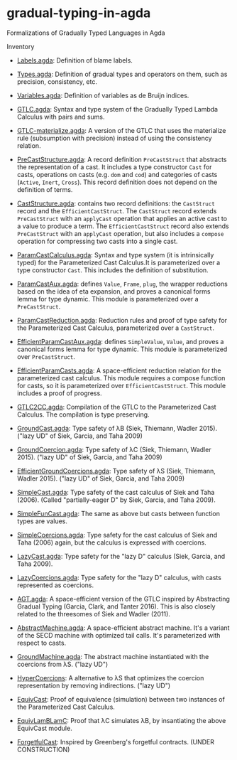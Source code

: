 # gradual-typing-in-agda
Formalizations of Gradually Typed Languages in Agda

Inventory
* [Labels.agda](./Labels.agda): Definition of blame labels.

* [Types.agda](./Types.agda): Definition of gradual types and
   operators on them, such as precision, consistency, etc.

* [Variables.agda](./Variables.agda): Definition of variables as de
   Bruijn indices.

* [GTLC.agda](./GTLC.agda): Syntax and type system of the Gradually
   Typed Lambda Calculus with pairs and sums.

* [GTLC-materialize.agda](./GTLC-materialize.agda): A version of the
   GTLC that uses the materialize rule (subsumption with precision)
   instead of using the consistency relation.
   
* [PreCastStructure.agda](./PreCastStructure.agda): A record
   definition `PreCastStruct` that abstracts the representation of a cast.
   It includes a type constructor `Cast` for casts, operations on casts
   (e.g. `dom` and `cod`) and categories of casts (`Active`, `Inert`,
   `Cross`). This record definition does not depend on the
   definition of terms.

* [CastStructure.agda](./CastStructure.agda): contains two
   record definitions: the `CastStruct` record and the
   `EfficientCastStruct`. The `CastStruct` record extends
   `PreCastStruct` with an `applyCast` operation that applies
   an active cast to a value to produce a term.
   The `EfficientCastStruct` record also extends 
   `PreCastStruct` with an `applyCast` operation,
   but also includes a `compose` operation for compressing
   two casts into a single cast.

* [ParamCastCalculus.agda](./ParamCastCalculus.agda): Syntax and type
   system (it is intrinsically typed) for the Parameterized Cast
   Calculus.It is parameterized over a type constructor `Cast`.  This
   includes the definition of substitution.
   
* [ParamCastAux.agda](./ParamCastAux.agda): defines `Value`, `Frame`,
   `plug`, the wrapper reductions based on the idea of eta expansion,
   and proves a canonical forms lemma for type dynamic.
   This module is parameterized over a `PreCastStruct`.
  
* [ParamCastReduction.agda](./ParamCastReduction.agda): Reduction
   rules and proof of type safety for the Parameterized Cast
   Calculus, parameterized over a `CastStruct`.
   
* [EfficientParamCastAux.agda](./EfficientParamCastAux.agda): defines
   `SimpleValue`, `Value`, and proves a canonical forms lemma for type
   dynamic. This module is parameterized over `PreCastStruct`.

* [EfficientParamCasts.agda](./EfficientParamCasts.agda): A
   space-efficient reduction relation for the parameterized cast
   calculus. This module requires a compose function for casts, so it
   is parameterized over `EfficientCastStruct`.  This module includes
   a proof of progress.
   
* [GTLC2CC.agda](./GTLC2CC.agda): Compilation of the GTLC to the
   Parameterized Cast Calculus.  The compilation is type preserving.
   
* [GroundCast.agda](./GroundCast.agda): Type safety of λB (Siek,
   Thiemann, Wadler 2015). ("lazy UD" of Siek, Garcia, and Taha 2009)
   
* [GroundCoercion.agda](./GroundCast.agda): Type safety of λC (Siek,
   Thiemann, Wadler 2015). ("lazy UD" of Siek, Garcia, and Taha 2009)
   
* [EfficientGroundCoercions.agda](./EfficientGroundCoercions.agda):
   Type safety of λS (Siek, Thiemann, Wadler 2015).
   ("lazy UD" of Siek, Garcia, and Taha 2009)
   
* [SimpleCast.agda](./SimpleCast.agda): Type safety of the cast
   calculus of Siek and Taha (2006). (Called "partially-eager D" by
   Siek, Garcia, and Taha 2009).
   
* [SimpleFunCast.agda](./SimpleFunCast.agda): The same as above but
   casts between function types are values.
   
* [SimpleCoercions.agda](./SimpleCoercions.agda): Type safety for the
   cast calculus of Siek and Taha (2006) again, but the calculus is
   expressed with coercions.
   
* [LazyCast.agda](./LazyCast.agda): Type safety for the "lazy D"
   calculus (Siek, Garcia, and Taha 2009).
   
* [LazyCoercions.agda](./LazyCoercions.agda): Type safety for the
   "lazy D" calculus, with casts represented as coercions.
   
* [AGT.agda](./AGT.agda): A space-efficient version of the GTLC
   inspired by Abstracting Gradual Typing (Garcia, Clark, and Tanter
   2016).  This is also closely related to the threesomes of Siek and
   Wadler (2011).
   
* [AbstractMachine.agda](./AbstractMachine.agda): A space-efficient
   abstract machine. It's a variant of the SECD machine with optimized
   tail calls. It's parameterized with respect to casts.
   
* [GroundMachine.agda](./GroundMachine.agda): The abstract machine
   instantiated with the coercions from λS. ("lazy UD")
   
* [HyperCoercions](./HyperCoercions.agda): A alternative to
   λS that optimizes the coercion representation by removing
   indirections. ("lazy UD")
   
* [EquivCast](./EquivCast.agda): Proof of equivalence (simulation)
   between two instances of the Parameterized Cast Calculus.
   
* [EquivLamBLamC](./EquivLamBLamC.agda): Proof that 
   λC simulates λB, by insantiating the above EquivCast module.
   
* [ForgetfulCast](./ForgetfulCast.agda): Inspired by Greenberg's
   forgetful contracts. (UNDER CONSTRUCTION)

